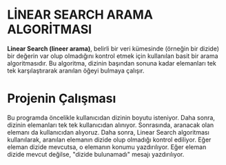 # LİNEAR SEARCH ARAMA ALGORİTMASI
**Linear Search (lineer arama)**, belirli bir veri kümesinde (örneğin bir dizide) bir değerin var olup olmadığını kontrol etmek için kullanılan basit bir arama algoritmasıdır. Bu algoritma, dizinin başından sonuna kadar elemanları tek tek karşılaştırarak aranılan öğeyi bulmaya çalışır.
# Projenin Çalışması
Bu programda öncelikle kullanıcıdan dizinin boyutu isteniyor. Daha sonra, dizinin elemanları tek tek kullanıcıdan alınıyor. Sonrasında, aranacak olan elemanı da kullanıcıdan alıyoruz. Daha sonra, Linear Search algoritması kullanılarak, aranılan elemanın dizide olup olmadığı kontrol ediliyor. Eğer eleman dizide mevcutsa, o elemanın konumu yazdırılıyor. Eğer eleman dizide mevcut değilse, "dizide bulunamadı" mesajı yazdırılıyor.


